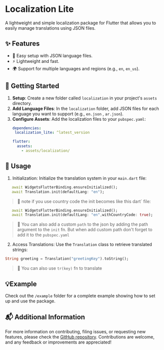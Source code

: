 # Localization Lite

A lightweight and simple localization package for Flutter that allows you to easily manage translations using JSON files.

## ✨ Features

- 📝 Easy setup with JSON language files.
- ⚡ Lightweight and fast.
- 🌍 Support for multiple languages and regions (e.g., `en`, `en_us`).

## 🚀 Getting Started

1. **Setup**: Create a new folder called `localization` in your project's `assets` directory.
2. **Add Language Files**: In the `localization` folder, add JSON files for each language you want to support (e.g., `en.json` , `ar.json`).
3. **Configure Assets**: Add the localization files to your `pubspec.yaml`:
   ```yaml
   dependencies:
    localization_lite: ^latest_version 

   flutter:
     assets:
       - assets/localization/
    ```
## 📖 Usage
1. Initialization: Initialize the translation system in your `main.dart` file:
 ```dart
    await WidgetsFlutterBinding.ensureInitialized();
    await Translation.init(defaultLang: "en");
 ```
 > 📝 note if you use country code the init becomes like this
 dart` file:
 ```dart
    await WidgetsFlutterBinding.ensureInitialized();
    await Translation.init(defaultLang: "en",withCountryCode: true);
 ```
 > 📝 You can also add a custom `path` to the json by adding the path argument to the `init` fn. But when add custom path don't forget to add it to the `pubspec.yaml`
2. Access Translations: Use the `Translation` class to retrieve translated strings:
```dart
String greeting = Translation("greetingKey").toString();
```
> 🚀 You can also use `tr(key)` fn to translate
## 💡Example
Check out the `/example` folder for a complete example showing how to set up and use the package.
## 📬 Additional Information
For more information on contributing, filing issues, or requesting new features, please check the [GitHub repository](https://github.com/hesham04Dev/localization_lite). Contributions are welcome, and any feedback or improvements are appreciated!